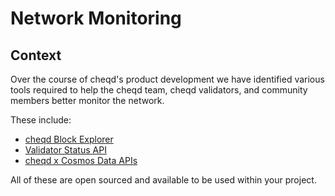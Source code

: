 # Network Monitoring

## Context

Over the course of cheqd's product development we have identified various tools required to help the cheqd team, cheqd validators, and community members better monitor the network. 

These include:

- [cheqd Block Explorer](cheqd-block-explorer.md)
- [Validator Status API](validator-status.md)
- [cheqd x Cosmos Data APIs](cosmos-data-apis.md)
  
All of these are open sourced and available to be used within your project.
